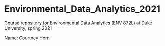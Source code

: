 # Environmental_Data_Analytics_2021
Course repository for Environmental Data Analytics (ENV 872L) at Duke University, spring 2021

Name: Courtney Horn

